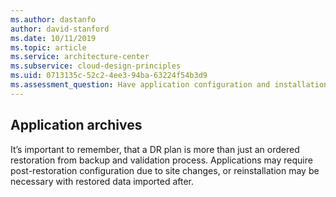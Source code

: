 ```yaml
---
ms.author: dastanfo
author: david-stanford
ms.date: 10/11/2019
ms.topic: article
ms.service: architecture-center
ms.subservice: cloud-design-principles
ms.uid: 0713135c-52c2-4ee3-94ba-63224f54b3d9
ms.assessment_question: Have application configuration and installations archivied
---
```

## Application archives


It’s important to remember, that a DR plan is more than just an ordered restoration from backup and validation process. Applications may require post-restoration configuration due to site changes, or reinstallation may be necessary with restored data imported after.